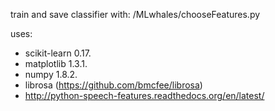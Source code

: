 
train and save classifier with:
/MLwhales/chooseFeatures.py

uses:

* scikit-learn 0.17. 
* matplotlib 1.3.1. 
* numpy 1.8.2.
* librosa (https://github.com/bmcfee/librosa) 
* http://python-speech-features.readthedocs.org/en/latest/
